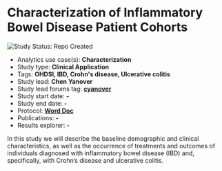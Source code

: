 Characterization of Inflammatory Bowel Disease Patient Cohorts
=============

<img src="https://img.shields.io/badge/Study%20Status-Repo%20Created-lightgray.svg" alt="Study Status: Repo Created">

- Analytics use case(s): **Characterization**
- Study type: **Clinical Application**
- Tags: **OHDSI, IBD, Crohn's disease, Ulcerative colitis**
- Study lead: **Chen Yanover**
- Study lead forums tag: **[cyanover](https://forums.ohdsi.org/u/cyanover)**
- Study start date: **-**
- Study end date: **-**
- Protocol: **[Word Doc](https://github.com/ohdsi-studies/IbdCharacterization/blob/master/documents/Protocol%20IBD%20Characterisation%20V1.5.docx)**
- Publications: **-**
- Results explorer: **-**

In this study we will describe the baseline demographic and clinical characteristics, as well as the occurrence of treatments and outcomes of individuals diagnosed with inflammatory bowel disease (IBD) and, specifically, with Crohn’s disease and ulcerative colitis. 
